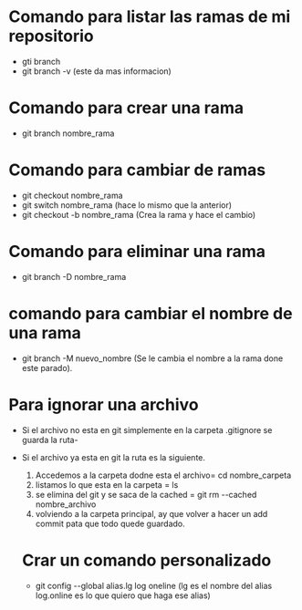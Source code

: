 
# Comando para listar las ramas de mi repositorio 
- gti branch
- git branch -v  (este da mas informacion)

# Comando para crear una rama
- git branch nombre_rama

# Comando para cambiar de ramas 
- git checkout nombre_rama
- git switch nombre_rama (hace lo mismo que la anterior)
- git checkout -b nombre_rama (Crea la rama y hace el cambio)

# Comando para eliminar una rama 
- git branch -D nombre_rama

# comando para cambiar el nombre de una rama 
- git branch -M nuevo_nombre   (Se le cambia el nombre a la rama done este parado).

# Para ignorar una archivo 
- Si el archivo no esta en git simplemente en la carpeta .gitignore se guarda la ruta- 
- Si el archivo ya esta en git la ruta es la siguiente. 
  1. Accedemos a la carpeta dodne esta el archivo= 
    cd nombre_carpeta
  2. listamos lo que esta en la carpeta = 
    ls
  3. se elimina del git y se saca de la cached  = git rm --cached nombre_archivo
  4. volviendo a la carpeta principal, ay que volver a hacer un add commit pata que todo quede guardado. 

  # Crar un comando  personalizado 
  - git config --global alias.lg log oneline 
    (lg es el nombre del alias log.online es lo que quiero que haga ese alias)

